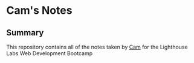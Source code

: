 # Cam's Notes

## Summary

This repository contains all of the notes taken by [Cam](https://github.com/camronnad) for the Lighthouse Labs Web Development Bootcamp

